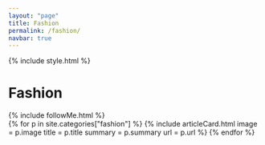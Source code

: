 ```yaml
---
layout: "page"
title: Fashion
permalink: /fashion/
navbar: true
---
```


{% include style.html %}
<h1>Fashion</h1>
{% include followMe.html %}


<div class="grid-container">
{% for p in site.categories["fashion"] %}
    {% include articleCard.html image = p.image title = p.title summary = p.summary url = p.url %}
{% endfor %}
</div>